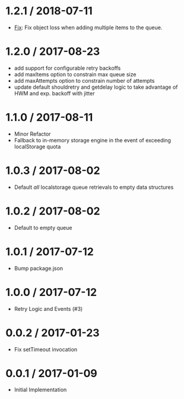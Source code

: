 
1.2.1 / 2018-07-11
==================

 * [Fix](https://github.com/segmentio/localstorage-retry/pull/10): Fix object loss when adding multiple items to the queue.


1.2.0 / 2017-08-23
==================

 * add support for configurable retry backoffs
 * add maxItems option to constrain max queue size
 * add maxAttempts option to constrain number of attempts
 * update default shouldretry and getdelay logic to take advantage of HWM and exp. backoff with jitter

1.1.0 / 2017-08-11
==================

 * Minor Refactor
 * Fallback to in-memory storage engine in the event of exceeding localStorage quota

1.0.3 / 2017-08-02
==================

 * Default *all* localstorage queue retrievals to empty data structures

1.0.2 / 2017-08-02
==================

 * Default to empty queue

1.0.1 / 2017-07-12
==================

 * Bump package.json

1.0.0 / 2017-07-12
==================

  * Retry Logic and Events (#3)

0.0.2 / 2017-01-23
==================

  * Fix setTimeout invocation

0.0.1 / 2017-01-09
===================

 * Initial Implementation
